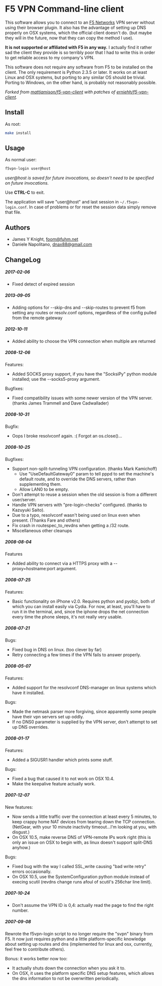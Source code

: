 # F5 VPN Command-line client

This software allows you to connect to an [F5 Networks](https://f5.com/) VPN server without using their
browser plugin. It also has the advantage of setting up DNS properly on OSX
systems, which the official client doesn't do. (but maybe they will in the
future, now that they can copy the method I use).

**It is not supported or affiliated with F5 in any way.** I actually find it rather
sad the client they provide is so terribly poor that I had to write this in
order to get reliable access to my company's VPN.

This software does not require any software from F5 to be installed on the
client. The only requirement is Python 2.3.5 or later. It works on at least
Linux and OSX systems, but porting to any similar OS should be trivial. Porting
to Windows, on the other hand, is probably not reasonably possible.

*Forked from [mattjamison/f5-vpn-client](https://github.com/mattjamison/f5-vpn-client) with patches of [erniehh/f5-vpn-client](https://github.com/erniehh/f5-vpn-client).*

## Install

As root:

```bash
make install
```

## Usage

As normal user:

```bash
f5vpn-login user@host
```

*user@host is saved for future invocations, so doesn't need to be
specified on future invocations.*

Use **CTRL-C** to exit.

The application will save "user@host" and last session in ``~/.f5vpn-login.conf``. In case of problems or for reset the session data simply remove that file.


## Authors

 * James Y Knight, <foom@fuhm.net>
 * Daniele Napolitano, <dnax88@gmail.com>

## ChangeLog

##### 2017-02-06
 - Fixed detect of expired session

##### 2013-09-05 
 - Adding options for --skip-dns and --skip-routes to prevent f5 from setting any routes or resolv.conf options, regardless of the config pulled from the remote gateway

##### 2012-10-11
 - Added ability to choose the VPN connection when multiple are returned

##### 2008-12-06

Features:
 - Added SOCKS proxy support, if you have the "SocksiPy" python module
   installed; use the --socks5-proxy argument.

Bugfixes:
 - Fixed compatibility issues with some newer version of the VPN server.
   (thanks James Trammell and Dave Cadwallader)

##### 2008-10-31
   Bugfix:
 - Oops I broke resolvconf again. :( Forgot an os.close()...

##### 2008-10-25
   Bugfixes:
 - Support non-split-tunneling VPN configuration. (thanks Mark Kamichoff)
   - Use "UseDefaultGateway0" param to tell pppd to set the machine's default
     route, and to override the DNS servers, rather than supplementing them.
   - Allow LAN0 to be empty.
 - Don't attempt to reuse a session when the old session is from a different
   user/server.
 - Handle VPN servers with "pre-login-checks" configured. (thanks to Kazuyuki
   Saito).
 - Due to a typo, resolvconf wasn't being used on linux even when present.
   (Thanks Fare and others)
 - Fix crash in routespec_to_revdns when getting a /32 route.
 - Miscellaneous other cleanups

##### 2008-08-04
 Features
 - Added ability to connect via a HTTPS proxy with a --proxy=hostname:port argument.

##### 2008-07-25
 Features:
 - Basic functionality on iPhone v2.0. Requires python and pyobjc, both of which
   you can install easily via Cydia. For now, at least, you'll have to run it in
   the terminal, and, since the iphone drops the net connection every time the
   phone sleeps, it's not really very usable.

##### 2008-07-21
 Bugs:
 - Fixed bug in DNS on linux. (too clever by far)
 - Retry connecting a few times if the VPN fails to answer properly.

##### 2008-05-07
 Features:
 - Added support for the resolvconf DNS-manager on linux systems which have it installed.

 Bugs:
 - Made the netmask parser more forgiving, since apparently some people have
   their vpn servers set up oddly.
 - If no DNS0 parameter is supplied by the VPN server, don't attempt to set up
   DNS overrides.

##### 2008-01-17
 Features:
 - Added a SIGUSR1 handler which prints some stuff.

 Bugs:
 - Fixed a bug that caused it to not work on OSX 10.4.
 - Make the keepalive feature actually work.

##### 2007-12-07
 New features:
 - Now sends a little traffic over the connection at least every 5 minutes, to
   keep crappy home NAT devices from tearing down the TCP connection.  (NetGear,
   with your 10 minute inactivity timeout...I'm looking at you, with disgust.)
 - On OSX 10.5, make reverse DNS of VPN-remote IPs work right (this is only an
   issue on OSX to begin with, as linux doesn't support split-DNS anyhow.)

 Bugs:
 - Fixed bug with the way I called SSL_write causing "bad write retry" errors occasionally.
 - On OSX 10.5, use the SystemConfiguration python module instead of execing
   scutil (revdns change runs afoul of scutil's 256char line limit).

##### 2007-10-24
 - Don't assume the VPN ID is 0,4: actually read the page to find the right number.

##### 2007-09-08
  Rewrote the f5vpn-login script to no longer require the "svpn" binary
  from F5. It now just requires python and a little platform-specific
  knowledge about setting up routes and dns (implemented for linux and
  osx, currently, feel free to contribute others).

  Bonus: it works better now too:
  - It actually shuts down the connection when you ask it to.
  - On OSX, it uses the platform specific DNS setup features, which
	allows the dns information to not be overwritten periodically.

